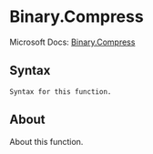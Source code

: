 ---
---

# Binary.Compress

Microsoft Docs: [Binary.Compress](https://docs.microsoft.com/en-us/powerquery-m/binary-compress)

## Syntax

```
Syntax for this function.
```

## About

About this function.

